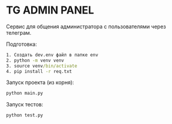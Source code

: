 # TG ADMIN PANEL
Сервис для общения администратора с 
пользователями через телеграм.

Подготовка:
```cmd
1. Создать dev.env файл в папке env
2. python -m venv venv
3. source venv/bin/activate
4. pip install -r req.txt
```

Запуск проекта (из корня):
```cmd
python main.py
```
Запуск тестов:
```cmd
python test.py
```
